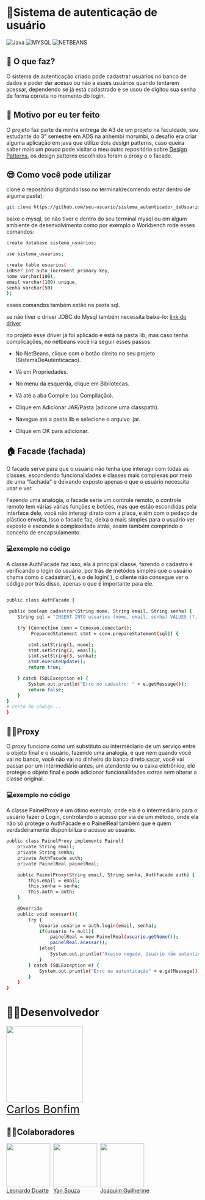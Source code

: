 [mysql]: https://img.shields.io/badge/MySQL-005C84?style=for-the-badge&logo=mysql&logoColor=white
[netbeans]: https://img.shields.io/badge/apache%20netbeans-1B6AC6?style=for-the-badge&logo=apache%20netbeans%20IDE&logoColor=white
[java]: https://img.java.io/badge/Microsoft_Office-D83B01?style=for-the-badge&logo=microsoft-office&logoColor=white

# 📱Sistema de autenticação de usuário

![Java](https://img.shields.io/badge/Java-FF5349?style=for-the-badge&logo=**java**&logoColor=blac)
![MYSQL]
![NETBEANS]

## 🤔 O que faz?

O sistema de autenticação criado pode cadastrar usuários no banco de dados e poder dar acesso ou não a esses usuários quando tentarem acessar, dependendo se já está cadastrado e se usou de digitou sua senha de forma correta no momento do login.

## 🎯 Motivo por eu ter feito

O projeto faz parte da minha entrega de A3 de um projeto na faculdade, sou estudante do 3° semestre em ADS na anhembi morumbi, o desafio era criar alguma aplicação em java que utilize dois design patterns, caso queira saber mais um pouco pode visitar o meu outro repositório sobre [Design Patterns](https://github.com/Carlos-bonfim26/design-Patterns-3S-UAM), os design patterns escolhidos foram o proxy e o facade.

## 😎 Como você pode utilizar

clone o repositório digitando isso no terminal(recomendo estar dentro de alguma pasta):

```bash
git clone https://github.com/seu-usuario/sistema_autenticador_deUsuario.git
```

baixe o mysql, se não tiver e dentro do seu terminal mysql ou em algum ambiente de desenvolvimento como por exemplo o Workbench rode esses comandos:

```bash
create database sistema_usuarios;

use sistema_usuarios;

create table usuarios(
idUser int auto_increment primary key,
nome varchar(100),
email varchar(100) unique,
senha varchar(50)
);
```

esses comandos também estão na pasta sql.

se não tiver o driver JDBC do Mysql também necessita baixa-lo:
[link do driver](https://dev.mysql.com/downloads/connector/j/)

no projeto esse driver já foi aplicado e está na pasta lib, mas caso tenha complicações, no netbeans você ira seguir esses passos:

- No NetBeans, clique com o botão direito no seu projeto (SistemaDeAutenticacao).

- Vá em Propriedades.

- No menu da esquerda, clique em Bibliotecas.

- Vá até a aba Compile (ou Compilação).

- Clique em Adicionar JAR/Pasta (adicone uma classpath).

- Navegue até a pasta lib e selecione o arquivo .jar.

- Clique em OK para adicionar.

## 🏠 Facade (fachada)

O facade serve para que o usuário não tenha que interagir com todas as classes, escondendo funcionalidades e classes mais complexas por meio de uma "fachada" e deixando exposto apenas o que o usuário necessita usar e ver.

Fazendo uma analogia, o facade seria um controle remoto, o controle remoto tem várias várias funções e botões, mas que estão escondidas pela interface dele, você não interagi direto com a placa, e sim com o pedaço de plástico envolta, isso o facade faz, deixa o mais simples para o usuário ver exposto e esconde a complexidade atrás, assim também comprindo o conceito de encapsulamento.

### 💻exemplo no código

A classe AuthFacade faz isso, ela á principal classe, fazendo o cadastro e verificando o login do usuário, por trás de metódos simples que o usuário chama como o cadastrar( ), e o de login( ), o cliente não consegue ver o código por trás disso, apenas o que é importante para ele.

```bash

public class AuthFacade {

 public boolean cadastrar(String nome, String email, String senha) {
    String sql = "INSERT INTO usuarios (nome, email, senha) VALUES (?, ?, ?)";

    try (Connection conn = Conexao.conectar();
         PreparedStatement stmt = conn.prepareStatement(sql)) {

        stmt.setString(1, nome);
        stmt.setString(2, email);
        stmt.setString(3, senha);
        stmt.executeUpdate();
        return true;

    } catch (SQLException e) {
        System.out.println("Erro no cadastro: " + e.getMessage());
        return false;
    }
}
# resto do código...
}
```

## 💁‍♂️Proxy

O proxy funciona como um substituto ou intermédiario de um serviço entre o objeto final e o usuário, fazendo uma analogia, é que nem quando você vai no banco, você não vai no dinheiro do banco direto sacar, você vai passar por um intermediário antes, um atendente ou o caixa eletrônico, ele protege o objeto final e pode adicionar funcionalidades extras sem alterar a classe original.

### 💻exemplo no código

A classe PainelProxy é um ótimo exemplo, onde ela é o intermediário para o usuário fazer o Login, controlando o acesso por via de um método, onde ela não só protege o AuthFacade e o PainelReal também que é quem verdadeiramente disponibiliza o acesso ao usuário.

```bash
public class PainelProxy implements Painel{
    private String email;
    private String senha;
    private AuthFacade auth;
    private PainelReal painelReal;

    public PainelProxy(String email, String senha, AuthFacade auth) {
        this.email = email;
        this.senha = senha;
        this.auth = auth;
    }

    @Override
    public void acessar(){
        try {
            Usuario usuario = auth.login(email, senha);
            if(usuario != null){
                painelReal = new PainelReal(usuario.getNome());
                painelReal.acessar();
            }else{
                System.out.println("Acesso negado, Usuário não autenticado");
            }
        } catch (SQLException e) {
            System.out.println("Erro na autenticação" + e.getMessage());
        }
    }
}
```

# 👨‍💻Desenvolvedor

 <div style="display:flex; flex-direction:column;">
 <img src="https://github.com/Carlos-bonfim26.png?size=200" width=200>
 <a href="https://www.linkedin.com/in/carlosbonfim26/" target="_blank" style="font-size: 1.8rem">Carlos Bonfim</a>
 </div>

## 🧑‍💼Colaboradores

  <div style= "display: flex; gap: 0.5rem;">
      <div style="display:flex; flex-direction:column;">
      <img src="https://github.com/leoduarte14.png?size=115" width=115>
       <a href="https://www.linkedin.com/in/leonardo-duarte-pereira-a4705b255/" target="_blank">Leonardo Duarte</a>
       </div>
       <div style="display:flex; flex-direction:column;">
      <img src="https://github.com/leoduarte14.png?size=115" width=115>
       <a href="https://www.linkedin.com/in/yanferrezin/" target="_blank">Yan Souza</a>
       </div>
       <div style="display:flex; flex-direction:column;">
      <img src="https://github.com/JoaquimGuilhermeNunesLeal.png?size=115" width=115>
       <a href="https://www.linkedin.com/in/guilherme-nunes-a7415b2ba/" target="_blank">Joaquim Guilherme</a>
       </div>
  </div>
